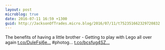 ```yaml
---
layout: post
microblog: true
date: 2016-07-11 16:59 +1300
guid: http://JacksonOfTrades.micro.blog/2016/07/11/t752351662329720832.html
---
```

The benefits of having a little brother - Getting to play with Lego all over again [t.co/DuleFsj6e...](https://t.co/DuleFsj6ef) #photog… [t.co/bcsfug4SZ...](https://t.co/bcsfug4SZ6)
